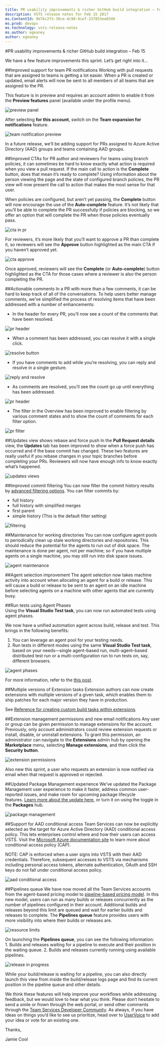 ```yaml
---
title: PR usability improvements & richer GitHub build integration – Feb 15
description: VSTS release notes for Feb 15 2017
ms.ContentId: 9b76c2f3-39ce-4c98-9cef-237853ee0349
ms.prod: devops
ms.technology: vsts-release-notes
ms.author: egeaney
author: egeaney
---
```


#PR usability improvements & richer GitHub build integration – Feb 15

We have a few feature improvements this sprint. Let’s get right into it...

##Improved support for team PR notifications
Working with pull requests that are assigned to teams is getting a lot easier. When a PR is created or updated, email alerts will now be sent to all members of all teams that are assigned to the PR.

This feature is in preview and requires an account admin to enable it from the __Preview features__ panel (available under the profile menu).

![preview panel](_img/02_15_08.png)

After selecting __for this account__, switch on the __Team expansion for notifications__ feature.

![team notification preview](_img/02_15_09.png)

In a future release, we’ll be adding support for PRs assigned to Azure Active Directory (AAD) groups and teams containing AAD groups.

##Improved CTAs for PR author and reviewers
For teams using branch policies, it can sometimes be hard to know exactly what action is required when you view a pull request. If the main call to action is the __Complete__ button, does that mean it’s ready to complete? Using information about the person viewing the page and the state of configured branch policies, the PR view will now present the call to action that makes the most sense for that user.

When policies are configured, but aren’t yet passing, the __Complete__ button will now encourage the use of the __Auto-complete__ feature. It’s not likely that you’ll be able to complete the PR successfully if policies are blocking, so we offer an option that will complete the PR when those policies eventually pass.

![cta in pr](_img/02_15_11.png)

For reviewers, it’s more likely that you’ll want to approve a PR than complete it, so reviewers will see the __Approve__ button highlighted as the main CTA if you haven’t approved yet.

![cta approve](_img/02_15_12.png)

Once approved, reviewers will see the __Complete__ (or __Auto-complete__) button highlighted as the CTA for those cases where a reviewer is also the person completing the PR.

##Actionable comments
In a PR with more than a few comments, it can be hard to keep track of all of the conversations. To help users better manage comments, we’ve simplified the process of resolving items that have been addressed with a number of enhancements:
 
* In the header for every PR, you’ll now see a count of the comments that have been resolved.

![pr header](_img/02_15_13.png)

* When a comment has been addressed, you can resolve it with a single click. 

![resolve button](_img/02_15_15.png)

* If you have comments to add while you’re resolving, you can reply and resolve in a single gesture.

![reply and resolve](_img/02_15_16.png)

* As comments are resolved, you’ll see the count go up until everything has been addressed.

![pr header](_img/02_15_17.png)

* The filter in the Overview has been improved to enable filtering by various comment states and to show the count of comments for each filter option.

![pr filter](_img/02_15_14.png)

##Updates view shows rebase and force push
In the __Pull Request details__ view, the __Updates__ tab has been improved to show when a force push has occurred and if the base commit has changed. These two features are really useful if you rebase changes in your topic branches before completing your PRs. Reviewers will now have enough info to know exactly what’s happened.

![updates views](_img/02_15_10.png)

##Improved commit filtering
You can now filter the commit history results by [advanced filtering options](https://www.git-scm.com/docs/git-log). You can filter commits by:
* full history
* full history with simplified merges
* first parent
* simple history (This is the default filter setting)

![filtering](_img/02_15_01.png)

##Maintenance for working directories
You can now configure agent pools to periodically clean up stale working directories and repositories. This should reduce the potential for the agents to run out of disk space. The maintenance is done per agent, not per machine; so if you have multiple agents on a single machine, you may still run into disk space issues.

![agent maintenance](_img/02_15_03.png)

##Agent selection improvement
The agent selection now takes machine activity into account when allocating an agent for a build or release. This will cause a build or release to be sent to an agent on an idle machine before selecting agents on a machine with other agents that are currently busy.

##Run tests using Agent Phases  
Using the __Visual Studio Test task__, you can now run automated tests using agent phases.

We now have a unified automation agent across build, release and test. This brings in the following benefits:
1.	You can leverage an agent pool for your testing needs.
2.	Run tests in different modes using the same __Visual Studio Test task__, based on your needs&mdash;single agent&ndash;based run, multi-agent&ndash;based distributed test run or a multi-configuration run to run tests on, say, different browsers.

![agent phases](_img/02_15_18.png)

For more information, refer to the [this post](https://aka.ms/testingwithphases).

##Multiple versions of Extension tasks
Extension authors can now create extensions with multiple versions of a given task, which enables them to ship patches for each major version they have in production.

See [Reference for creating custom build tasks within extensions](https://visualstudio.microsoft.com/en-us/docs/integrate/extensions/develop/build-task-schema).

##Extension management permissions and new email notifications
Any user or group can be given permission to manage extensions for the account. Previously, only account administrators could review extension requests or install, disable, or uninstall extensions. To grant this permission, an administrator can navigate to the __Extensions__ admin hub by opening the __Marketplace__ menu, selecting __Manage extensions__, and then click the __Security button__.

![extension permissions](_img/02_15_02.png)

Also new this sprint, a user who requests an extension is now notified via email when that request is approved or rejected.

##Updated Package Management experience
We’ve updated the Package Management user experience to make it faster, address common user-reported issues, and make room for upcoming package lifecycle features. [Learn more about the update here](https://visualstudio.microsoft.com/en-us/docs/package/preview/updated-experience), or turn it on using the toggle in the __Packages__ hub.

![package management](_img/02_15_19.png)

##Support for AAD conditional access
Team Services can now be explicitly selected as the target for Azure Active Directory (AAD) conditional access policy. This lets enterprises control where and how their users can access VSTS. Visit the [Microsoft Azure documentation site](https://docs.microsoft.com/en-us/azure/active-directory/active-directory-conditional-access) to learn more about conditional access policy (CAP).

NOTE: CAP is enforced when a user signs into VSTS with their AAD credentials. Therefore, subsequent accesses to VSTS via mechanisms including personal access tokens, alternate authentication, OAuth and SSH keys do not fall under conditional access policy.

![aad conditional access](_img/02_15_05.png)

##Pipelines queue
We have now moved all the Team Services accounts from the agent-based pricing model to [pipeline-based pricing model](https://visualstudio.microsoft.com/docs/build/concepts/licensing/concurrent-jobs-vsts). In this new model, users can run as many builds or releases concurrently as the number of pipelines configured in their account. Additional builds and releases beyond this limit are queued and wait for earlier builds and releases to complete. The __Pipelines queue__ feature provides users with more visibility into where their builds or releases are.

![resource limits](_img/02_15_06.png)

On launching the __Pipelines queue__, you can see the following information:
1. Builds and releases waiting for a pipeline to execute and their position in the waiting queue.
2. Builds and releases currently running using available pipelines.

![release in progress](_img/02_15_07.png)

While your build/release is waiting for a pipeline, you can also directly launch this view from inside the build/release logs page and find its current position in the pipeline queue and other details.

We think these features will help improve your workflows while addressing feedback, but we would love to hear what you think. Please don’t hesitate to send a smile or frown through the web portal, or send other comments through the [Team Services Developer Community](https://developercommunity.visualstudio.com/spaces/21/index.html). As always, if you have ideas on things you’d like to see us prioritize, head over to [UserVoice](https://visualstudio.uservoice.com/forums/330519-vso) to add your idea or vote for an existing one.

Thanks,

Jamie Cool
